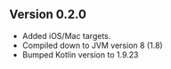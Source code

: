 ## Version 0.2.0 
* Added iOS/Mac targets.
* Compiled down to JVM version 8 (1.8)
* Bumped Kotlin version to 1.9.23